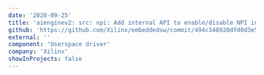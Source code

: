 ```yaml
---
date: '2020-09-25'
title: 'aienginev2: src: npi: Add internal API to enable/disable NPI interrupts'
github: 'https://github.com/Xilinx/embeddedsw/commit/494c348920dfd0d3e5c43334c56034dddec9d7b4'
external: ''
component: 'Userspace driver'
company: 'Xilinx'
showInProjects: false
---
```

